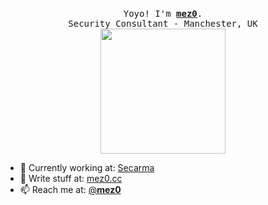 <p align="center">
  <br>
  <samp>
    Yoyo! I'm <b><a rel="nofollow noopener noreferrer" target="_blank" href="https://twitter.com/__mez0__">mez0</a></b>.
    <br>Security Consultant - Manchester, UK<br>
</samp>

  <img src="https://i.imgur.com/xHYaH9o.gif" width="200"/>

</p>

- 🔭 Currently working at: [Secarma](https://secarma.com)
- 📝 Write stuff at: [mez0.cc](https://mez0.cc)
- 📫 Reach me at: [@__mez0__](https://twitter.com/__mez0__)
